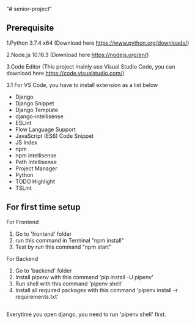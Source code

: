 "# senior-project"

## Prerequisite
1.Python 3.7.4 x64 (Download here https://www.python.org/downloads/)

2.Node.js 10.16.3 (Download here https://nodejs.org/en/)

3.Code Editor (This project mainly use Visual Studio Code, you can download here https://code.visualstudio.com/)

3.1 For VS Code, you have to install extension as a list below
- Django
- Django Snippet
- Django Template
- django-intellisense
- ESLint
- Flow Language Support
- JavaScript (ES6) Code Snippet
- JS Index
- npm
- npm intellisense
- Path Intellisense
- Project Manager
- Python
- TODO Highlight
- TSLint


## For first time setup
For Frontend
1. Go to 'frontend' folder
2. run this command in Terminal "npm install"
3. Test by run this command "npm start"

For Backend
1. Go to 'backend' folder
2. Install pipenv with this command 'pip install -U pipenv'
3. Run shell with this command 'pipenv shell'
4. Install all required packages with this command 'pipenv install -r requirements.txt'
## 

Everytime you open django, you need to run 'pipenv shell' first.
